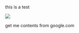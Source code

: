 

this is a test

![](https://hackathon-pr-wyr.azurewebsites.net/api/giphy?mood=happy)

get me contents from google.com

